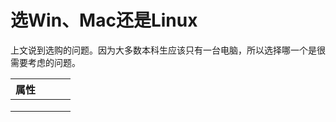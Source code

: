 # 选Win、Mac还是Linux

上文说到选购的问题。因为大多数本科生应该只有一台电脑，所以选择哪一个是很需要考虑的问题。

| 属性 |   |   |   |
| -- | - | - | - |
|    |   |   |   |
|    |   |   |   |
|    |   |   |   |
